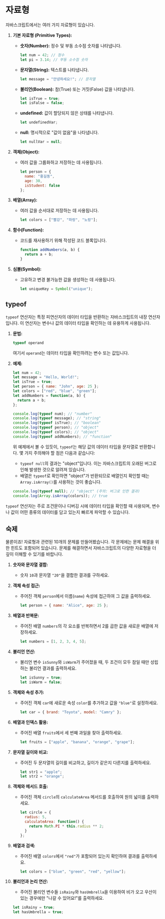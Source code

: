 # 자료형

자바스크립트에서는 여러 가지 자료형이 있습니다.

1. **기본 자료형 (Primitive Types):**
   - **숫자(Number):** 정수 및 부동 소수점 숫자를 나타냅니다.

     ```javascript
     let num = 42; // 정수
     let pi = 3.14; // 부동 소수점 숫자
     ```

   - **문자열(String):** 텍스트를 나타냅니다.

     ```javascript
     let message = "안녕하세요!"; // 문자열
     ```

   - **불리언(Boolean):** 참(True) 또는 거짓(False) 값을 나타냅니다.

     ```javascript
     let isTrue = true;
     let isFalse = false;
     ```

   - **undefined:** 값이 할당되지 않은 상태를 나타냅니다.

     ```javascript
     let undefinedVar;
     ```

   - **null:** 명시적으로 "값이 없음"을 나타냅니다.

     ```javascript
     let nullVar = null;
     ```

2. **객체(Object):**
   - 여러 값을 그룹화하고 저장하는 데 사용됩니다.

     ```javascript
     let person = {
       name: "홍길동",
       age: 30,
       isStudent: false
     };
     ```

3. **배열(Array):**
   - 여러 값을 순서대로 저장하는 데 사용됩니다.

     ```javascript
     let colors = ["빨강", "파랑", "노랑"];
     ```

4. **함수(Function):**
   - 코드를 재사용하기 위해 작성된 코드 블록입니다.

     ```javascript
     function addNumbers(a, b) {
       return a + b;
     }
     ```

5. **심볼(Symbol):**
   - 고유하고 변경 불가능한 값을 생성하는 데 사용됩니다.

     ```javascript
     let uniqueKey = Symbol("unique");
     ```

## typeof

`typeof` 연산자는 특정 피연산자의 데이터 타입을 반환하는 자바스크립트의 내장 연산자입니다. 이 연산자는 변수나 값의 데이터 타입을 확인하는 데 유용하게 사용됩니다.

1. **문법:**
   ```javascript
   typeof operand
   ```

   여기서 `operand`는 데이터 타입을 확인하려는 변수 또는 값입니다.

2. **예제:**

   ```javascript
   let num = 42;
   let message = "Hello, World!";
   let isTrue = true;
   let person = { name: "John", age: 25 };
   let colors = ["red", "blue", "green"];
   let addNumbers = function(a, b) {
     return a + b;
   };

   console.log(typeof num); // "number"
   console.log(typeof message); // "string"
   console.log(typeof isTrue); // "boolean"
   console.log(typeof person); // "object"
   console.log(typeof colors); // "object"
   console.log(typeof addNumbers); // "function"
   ```

   위 예제에서 볼 수 있듯이, `typeof`는 해당 값의 데이터 타입을 문자열로 반환합니다. 몇 가지 주의해야 할 점은 다음과 같습니다:

   - `typeof null`의 결과는 "object"입니다. 이는 자바스크립트의 오래된 버그로 인해 발생한 것으로 알려져 있습니다.
   - 배열은 `typeof`로 확인하면 "object"가 반환되므로 배열인지 확인할 때는 `Array.isArray()`를 사용하는 것이 좋습니다.

   ```javascript
   console.log(typeof null); // "object" (주의: 버그로 인한 결과)
   console.log(Array.isArray(colors)); // true
   ```

`typeof` 연산자는 주로 조건문이나 디버깅 시에 데이터 타입을 확인할 때 사용되며, 변수나 값이 어떤 종류의 데이터를 담고 있는지 빠르게 파악할 수 있습니다.

## 숙제

물론이죠! 자료형과 관련된 10개의 문제를 만들어봤습니다. 각 문제에는 문제 해결을 위한 힌트도 포함되어 있습니다. 문제를 해결하면서 자바스크립트의 다양한 자료형을 더 깊이 이해할 수 있기를 바랍니다.

1. **숫자와 문자열 결합:**
   - 숫자 `10`과 문자열 `"20"`을 결합한 결과를 구하세요.

2. **객체 속성 접근:**
   - 주어진 객체 `person`에서 이름(`name`) 속성에 접근하여 그 값을 출력하세요.
     ```javascript
     let person = { name: "Alice", age: 25 };
     ```

3. **배열과 반복문:**
   - 주어진 배열 `numbers`의 각 요소를 반복하면서 2를 곱한 값을 새로운 배열에 저장하세요.
     ```javascript
     let numbers = [1, 2, 3, 4, 5];
     ```

4. **불리언 연산:**
   - 불리언 변수 `isSunny`와 `isWarm`가 주어졌을 때, 두 조건이 모두 참일 때만 성립하는 불리언 결과를 출력하세요.
     ```javascript
     let isSunny = true;
     let isWarm = false;
     ```

5. **객체와 속성 추가:**
   - 주어진 객체 `car`에 새로운 속성 `color`를 추가하고 값을 `"blue"`로 설정하세요.
     ```javascript
     let car = { brand: "Toyota", model: "Camry" };
     ```

6. **배열과 인덱스 활용:**
   - 주어진 배열 `fruits`에서 세 번째 과일을 찾아 출력하세요.
     ```javascript
     let fruits = ["apple", "banana", "orange", "grape"];
     ```

7. **문자열 길이와 비교:**
   - 주어진 두 문자열의 길이를 비교하고, 길이가 같은지 다른지를 출력하세요.
     ```javascript
     let str1 = "apple";
     let str2 = "orange";
     ```

8. **객체와 메서드 호출:**
   - 주어진 객체 `circle`의 `calculateArea` 메서드를 호출하여 원의 넓이를 출력하세요.
     ```javascript
     let circle = {
       radius: 5,
       calculateArea: function() {
         return Math.PI * this.radius ** 2;
       }
     };
     ```

9. **배열과 검색:**
   - 주어진 배열 `colors`에서 `"red"`가 포함되어 있는지 확인하여 결과를 출력하세요.
     ```javascript
     let colors = ["blue", "green", "red", "yellow"];
     ```

10. **불리언과 논리 연산:**
    - 주어진 불리언 변수들 `isRainy`와 `hasUmbrella`을 이용하여 비가 오고 우산이 있는 경우에만 "나갈 수 있어요!"를 출력하세요.
    ```javascript
    let isRainy = true;
    let hasUmbrella = true;
    ```
